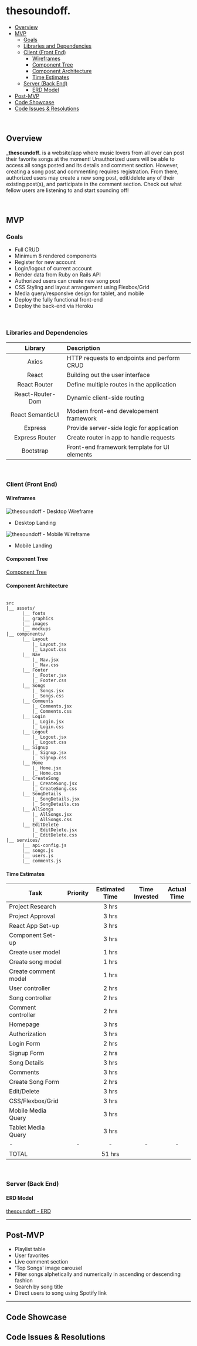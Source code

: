 # thesoundoff.

- [Overview](#overview)
- [MVP](#mvp)
  - [Goals](#goals)
  - [Libraries and Dependencies](#libraries-and-dependencies)
  - [Client (Front End)](#client-front-end)
    - [Wireframes](#wireframes)
    - [Component Tree](#component-tree)
    - [Component Architecture](#component-architecture)
    - [Time Estimates](#time-estimates)
  - [Server (Back End)](#server-back-end)
    - [ERD Model](#erd-model)
- [Post-MVP](#post-mvp)
- [Code Showcase](#code-showcase)
- [Code Issues & Resolutions](#code-issues--resolutions)

<br>

## Overview

_**thesoundoff.** is a website/app where music lovers from all over can post their favorite songs at the moment! Unauthorized users will be able to access all songs posted and its details and comment section. However, creating a song post and commenting requires registration. From there, authorized users may create a new song post, edit/delete any of their existing post(s), and participate in the comment section. Check out what fellow users are listening to and start sounding off!


<br>

## MVP

### Goals

- Full CRUD
- Minimum 8 rendered components
- Register for new account
- Login/logout of current account
- Render data from Ruby on Rails API
- Authorized users can create new song post
- CSS Styling and layout arrangement using Flexbox/Grid
- Media query/responsive design for tablet, and mobile
- Deploy the fully functional front-end
- Deploy the back-end via Heroku

<br>

### Libraries and Dependencies

|     Library      | Description                                  |
| :--------------: | :------------------------------------------- |
|      Axios       | HTTP requests to endpoints and perform CRUD  |
|      React       | Building out the user interface		          |
|   React Router   | Define multiple routes in the application    |
| React-Router-Dom | Dynamic client-side routing		              |
| React SemanticUI | Modern front-end developement framework      |
|     Express      | Provide server-side logic for application    |
|  Express Router  | Create router in app to handle requests      |
|    Bootstrap     | Front-end framework template for UI elements |

<br>

### Client (Front End)

#### Wireframes

![thesoundoff - Desktop Wireframe](https://www.figma.com/file/JxQwkb84fn8nv2HNyReXXD/thesoundoff.-Desktop-View?node-id=0%3A1)

- Desktop Landing

![thesoundoff - Mobile Wireframe](https://www.figma.com/file/gJc3wdqofIAIGXTZIDDbEx/thesoundoff.-Mobile-Wireframe?node-id=0%3A1)

- Mobile Landing

#### Component Tree

[Component Tree](https://whimsical.com/thesoundoff-component-hierarchy-K4QJJyRbbg97nELsbQxgnu)


#### Component Architecture

```

src
|__ assets/
      |__ fonts
      |__ graphics
      |__ images
      |__ mockups
|__ components/
      |__ Layout
	      |_ Layout.jsx
	      |_ Layout.css
      |__ Nav
	      |_ Nav.jsx
	      |_ Nav.css
      |__ Footer
	      |_ Footer.jsx
	      |_ Footer.css
      |__ Songs
	      |_ Songs.jsx
	      |_ Songs.css
      |__ Comments
	      |_ Comments.jsx
	      |_ Comments.css
      |__ Login
	      |_ Login.jsx
	      |_ Login.css
      |__ Logout
	      |_ Logout.jsx
	      |_ Logout.css
      |__ Signup
	      |_ Signup.jsx
	      |_ Signup.css
      |__ Home
	      |_ Home.jsx
	      |_ Home.css
      |__ CreateSong
	      |_ CreateSong.jsx
	      |_ CreateSong.css
      |__ SongDetails
	      |_ SongDetails.jsx
	      |_ SongDetails.css
      |__ AllSongs
	      |_ AllSongs.jsx
	      |_ AllSongs.css
      |__ EditDelete
	      |_ EditDelete.jsx
	      |_ EditDelete.css
|__ services/
      |__ api-config.js
      |__ songs.js
      |__ users.js
      |__ comments.js

```

#### Time Estimates

| Task                 | Priority | Estimated Time | Time Invested | Actual Time |
| -------------------- | :------: | :------------: | :-----------: | :---------: |
| Project Research     |          |     3 hrs      |               |             |
| Project Approval     |          |     3 hrs      |               |             |
| React App Set-up     |          |     3 hrs      |               |             |
| Component Set-up     |          |     3 hrs      |               |             |
| Create user model    |          |     1 hrs      |               |             |
| Create song model    |          |     1 hrs      |               |             |
| Create comment model |          |     1 hrs      |               |             |
| User controller      |          |     2 hrs      |               |             |
| Song controller      |          |     2 hrs      |               |             |
| Comment controller   |          |     2 hrs      |               |             |
| Homepage	           |          |     3 hrs      |               |             |
| Authorization        |          |     3 hrs      |               |             |
| Login Form           |          |     2 hrs      |               |             |
| Signup Form          |          |     2 hrs      |               |             |
| Song Details         |          |     3 hrs      |               |             |
| Comments	           |          |     3 hrs      |               |             |
| Create Song Form     |          |     2 hrs      |               |             |
| Edit/Delete	         |          |     3 hrs      |               |             |
| CSS/Flexbox/Grid     |          |     3 hrs      |               |             |
| Mobile Media Query   |          |     3 hrs      |               |             |
| Tablet Media Query   |          |     3 hrs      |               |             |
| -                    |     -    |       -        |       -       |      -      |
| TOTAL                |          |     51 hrs     |               |             |

<br>

### Server (Back End)

#### ERD Model

[thesoundoff - ERD](https://drive.google.com/file/d/1H_7rSYHqIgHN8RjhcWfAwxDvbB3skKzV/view?usp=sharing)
<br>

***

## Post-MVP

- Playlist table
- User favorites
- Live comment section
- 'Top Songs' image carousel
- Filter songs alphetically and numerically in ascending or descending fashion
- Search by song title
- Direct users to song using Spotify link

***

## Code Showcase



## Code Issues & Resolutions
